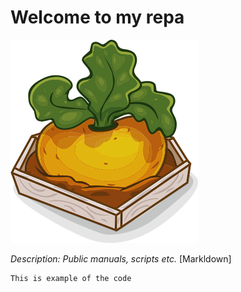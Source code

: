 # Welcome to my repa
![repa](https://github.com/vprimin/pub/blob/main/repa.png)

*Description: Public manuals, scripts etc.*
 	[Markldown]


```
This is example of the code
```